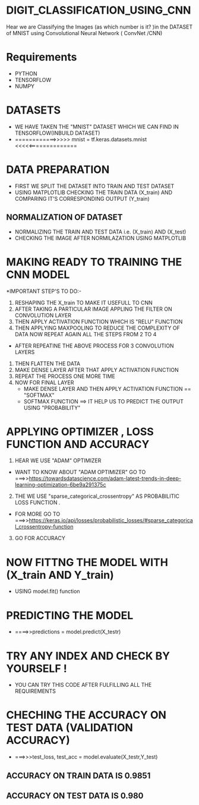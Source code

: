# DIGIT_CLASSIFICATION_USING_CNN
Hear we are Classifying the Images (as which number is it? )in the DATASET of MNIST using  Convolutional Neural Network ( ConvNet /CNN) 
# Requirements
* PYTHON 
* TENSORFLOW
* NUMPY
# DATASETS
* WE HAVE TAKEN THE "MNIST" DATASET WHICH WE CAN FIND IN TENSORFLOW(INBUILD DATASET)
*    ============>>>>>   mnist = tf.keras.datasets.mnist  <<<<<==============

# DATA PREPARATION
* FIRST WE SPLIT THE DATASET INTO TRAIN AND TEST DATASET
* USING MATPLOTLIB CHECKING THE TRAIN DATA (X_train) AND COMPARING IT'S CORRESPONDING OUTPUT (Y_train) 

## NORMALIZATION OF DATASET
* NORMALIZING THE TRAIN AND TEST DATA i.e. (X_train) AND (X_test)
* CHECKING THE IMAGE AFTER NORMILAZATION USING MATPLOTLIB

# MAKING READY TO TRAINING THE CNN MODEL
*IMPORTANT STEP'S TO DO:-
  1. RESHAPING THE X_train TO MAKE IT USEFULL TO CNN
  2. AFTER TAKING A PARTICULAR IMAGE APPLING THE FILTER ON CONVOLUTION LAYER
  3. THEN APPLY ACTIVATION FUNCTION WHICH IS "RELU" FUNCTION
  4. THEN APPLYING MAXPOOLING TO REDUCE THE COMPLEXITY OF DATA
  NOW REPEAT AGAIN ALL THE STEPS FROM 2 TO 4
  
* AFTER REPEATINE THE ABOVE PROCESS FOR 3 CONVOLUTION LAYERS
1. THEN FLATTEN THE DATA
2. MAKE DENSE LAYER AFTER THAT APPLY ACTIVATION FUNCTION
3. REPEAT THE PROCESS ONE MORE TIME
4. NOW FOR FINAL LAYER
   * MAKE DENSE LAYER AND THEN APPLY ACTIVATION FUNCTION == "SOFTMAX"
   * SOFTMAX FUNCTION ==> IT HELP US TO PREDICT THE OUTPUT USING "PROBABILITY" 

# APPLYING OPTIMIZER , LOSS FUNCTION AND ACCURACY
 1. HEAR WE USE "ADAM" OPTIMIZER
 * WANT TO KNOW ABOUT "ADAM OPTIMIZER" GO TO ===>>https://towardsdatascience.com/adam-latest-trends-in-deep-learning-optimization-6be9a291375c
 
 2. THE WE USE "sparse_categorical_crossentropy" AS PROBABILITIC LOSS FUNCTION .
 * FOR MORE GO TO ===>>https://keras.io/api/losses/probabilistic_losses/#sparse_categorical_crossentropy-function
 
 3. GO FOR  ACCURACY
 
# NOW FITTNG THE MODEL WITH (X_train AND Y_train)
 * USING model.fit() function
 
# PREDICTING THE MODEL
 * ====>>predictions = model.predict(X_testr)

# TRY ANY INDEX AND CHECK BY YOURSELF !
* YOU CAN TRY THIS CODE AFTER FULFILLING ALL THE REQUIREMENTS

# CHECHING THE ACCURACY ON TEST DATA (VALIDATION ACCURACY)
 * ===>>>test_loss, test_acc = model.evaluate(X_testr,Y_test)

## ACCURACY ON TRAIN DATA IS 0.9851
## ACCURACY ON TEST DATA IS 0.980


